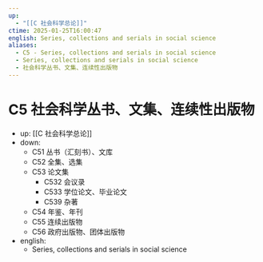 ```yaml
---
up:
  - "[[C 社会科学总论]]"
ctime: 2025-01-25T16:00:47
english: Series, collections and serials in social science
aliases:
  - C5 - Series, collections and serials in social science
  - Series, collections and serials in social science
  - 社会科学丛书、文集、连续性出版物
---
```


# C5 社会科学丛书、文集、连续性出版物

- up: [[C 社会科学总论]]
- down:
	- C51 丛书（汇刻书）、文库
	- C52 全集、选集
	- C53 论文集
		- C532 会议录
		- C533 学位论文、毕业论文
		- C539 杂著
	- C54 年鉴、年刊
	- C55 连续出版物
	- C56 政府出版物、团体出版物
- english:
	- Series, collections and serials in social science
